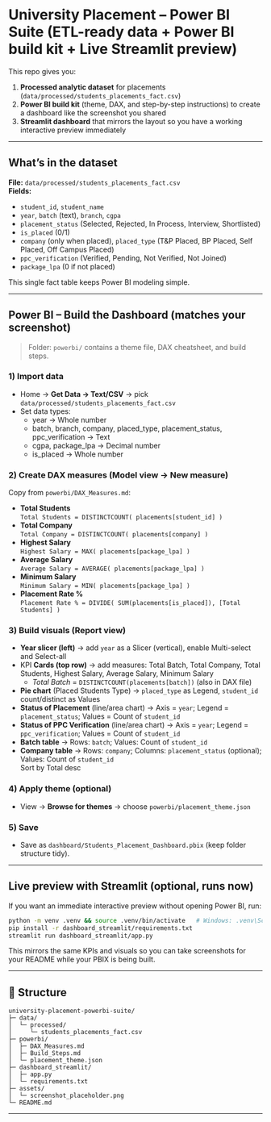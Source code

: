 #  University Placement – Power BI Suite (ETL-ready data + Power BI build kit + Live Streamlit preview)

This repo gives you:
1) **Processed analytic dataset** for placements (`data/processed/students_placements_fact.csv`)
2) **Power BI build kit** (theme, DAX, and step-by-step instructions) to create a dashboard like the screenshot you shared
3) **Streamlit dashboard** that mirrors the layout so you have a working interactive preview immediately

---

##  What’s in the dataset
**File:** `data/processed/students_placements_fact.csv`  
**Fields:**
- `student_id`, `student_name`
- `year`, `batch` (text), `branch`, `cgpa`
- `placement_status` (Selected, Rejected, In Process, Interview, Shortlisted)
- `is_placed` (0/1)
- `company` (only when placed), `placed_type` (T&P Placed, BP Placed, Self Placed, Off Campus Placed)
- `ppc_verification` (Verified, Pending, Not Verified, Not Joined)
- `package_lpa` (0 if not placed)

This single fact table keeps Power BI modeling simple.

---

##  Power BI – Build the Dashboard (matches your screenshot)
> Folder: `powerbi/` contains a theme file, DAX cheatsheet, and build steps.

### 1) Import data
- Home → **Get Data → Text/CSV** → pick `data/processed/students_placements_fact.csv`
- Set data types:
  - year → Whole number
  - batch, branch, company, placed_type, placement_status, ppc_verification → Text
  - cgpa, package_lpa → Decimal number
  - is_placed → Whole number

### 2) Create DAX measures (Model view → New measure)
Copy from `powerbi/DAX_Measures.md`:
- **Total Students**  
  `Total Students = DISTINCTCOUNT( placements[student_id] )`
- **Total Company**  
  `Total Company = DISTINCTCOUNT( placements[company] )`
- **Highest Salary**  
  `Highest Salary = MAX( placements[package_lpa] )`
- **Average Salary**  
  `Average Salary = AVERAGE( placements[package_lpa] )`
- **Minimum Salary**  
  `Minimum Salary = MIN( placements[package_lpa] )`
- **Placement Rate %**  
  `Placement Rate % = DIVIDE( SUM(placements[is_placed]), [Total Students] )`

### 3) Build visuals (Report view)
- **Year slicer (left)** → add `year` as a Slicer (vertical), enable Multi-select and Select-all
- KPI **Cards (top row)** → add measures: Total Batch, Total Company, Total Students, Highest Salary, Average Salary, Minimum Salary  
  - *Total Batch* = `DISTINCTCOUNT(placements[batch])` (also in DAX file)
- **Pie chart** (Placed Students Type) → `placed_type` as Legend, `student_id` count/distinct as Values
- **Status of Placement** (line/area chart) → Axis = `year`; Legend = `placement_status`; Values = Count of `student_id`
- **Status of PPC Verification** (line/area chart) → Axis = `year`; Legend = `ppc_verification`; Values = Count of `student_id`
- **Batch table** → Rows: `batch`; Values: Count of `student_id`
- **Company table** → Rows: `company`; Columns: `placement_status` (optional); Values: Count of `student_id`  
  Sort by Total desc

### 4) Apply theme (optional)
- View → **Browse for themes** → choose `powerbi/placement_theme.json`

### 5) Save
- Save as `dashboard/Students_Placement_Dashboard.pbix` (keep folder structure tidy).

---

##  Live preview with Streamlit (optional, runs now)
If you want an immediate interactive preview without opening Power BI, run:
```bash
python -m venv .venv && source .venv/bin/activate   # Windows: .venv\Scripts\activate
pip install -r dashboard_streamlit/requirements.txt
streamlit run dashboard_streamlit/app.py
```
This mirrors the same KPIs and visuals so you can take screenshots for your README while your PBIX is being built.

---

## 📁 Structure
```
university-placement-powerbi-suite/
├─ data/
│  └─ processed/
│     └─ students_placements_fact.csv
├─ powerbi/
│  ├─ DAX_Measures.md
│  ├─ Build_Steps.md
│  └─ placement_theme.json
├─ dashboard_streamlit/
│  ├─ app.py
│  └─ requirements.txt
├─ assets/
│  └─ screenshot_placeholder.png
└─ README.md
```

---


